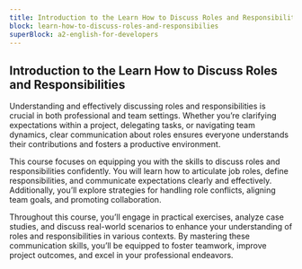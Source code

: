 ```yaml
---
title: Introduction to the Learn How to Discuss Roles and Responsibilities
block: learn-how-to-discuss-roles-and-responsibilies
superBlock: a2-english-for-developers
---
```


## Introduction to the Learn How to Discuss Roles and Responsibilities

Understanding and effectively discussing roles and responsibilities is crucial in both professional and team settings. Whether you’re clarifying expectations within a project, delegating tasks, or navigating team dynamics, clear communication about roles ensures everyone understands their contributions and fosters a productive environment.

This course focuses on equipping you with the skills to discuss roles and responsibilities confidently. You will learn how to articulate job roles, define responsibilities, and communicate expectations clearly and effectively. Additionally, you’ll explore strategies for handling role conflicts, aligning team goals, and promoting collaboration.

Throughout this course, you’ll engage in practical exercises, analyze case studies, and discuss real-world scenarios to enhance your understanding of roles and responsibilities in various contexts. By mastering these communication skills, you’ll be equipped to foster teamwork, improve project outcomes, and excel in your professional endeavors.
